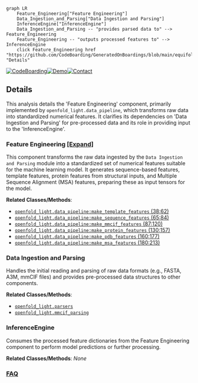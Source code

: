```mermaid
graph LR
    Feature_Engineering["Feature Engineering"]
    Data_Ingestion_and_Parsing["Data Ingestion and Parsing"]
    InferenceEngine["InferenceEngine"]
    Data_Ingestion_and_Parsing -- "provides parsed data to" --> Feature_Engineering
    Feature_Engineering -- "outputs processed features to" --> InferenceEngine
    click Feature_Engineering href "https://github.com/CodeBoarding/GeneratedOnBoardings/blob/main/equifold/Feature_Engineering.md" "Details"
```

[![CodeBoarding](https://img.shields.io/badge/Generated%20by-CodeBoarding-9cf?style=flat-square)](https://github.com/CodeBoarding/CodeBoarding)[![Demo](https://img.shields.io/badge/Try%20our-Demo-blue?style=flat-square)](https://www.codeboarding.org/demo)[![Contact](https://img.shields.io/badge/Contact%20us%20-%20contact@codeboarding.org-lightgrey?style=flat-square)](mailto:contact@codeboarding.org)

## Details

This analysis details the 'Feature Engineering' component, primarily implemented by `openfold_light.data_pipeline`, which transforms raw data into standardized numerical features. It clarifies its dependencies on 'Data Ingestion and Parsing' for pre-processed data and its role in providing input to the 'InferenceEngine'.

### Feature Engineering [[Expand]](./Feature_Engineering.md)
This component transforms the raw data ingested by the `Data Ingestion and Parsing` module into a standardized set of numerical features suitable for the machine learning model. It generates sequence-based features, template features, protein features from structural inputs, and Multiple Sequence Alignment (MSA) features, preparing these as input tensors for the model.


**Related Classes/Methods**:

- <a href="https://github.com/genentech/equifold/blob/main/openfold_light/data_pipeline.py#L38-L62" target="_blank" rel="noopener noreferrer">`openfold_light.data_pipeline:make_template_features` (38:62)</a>
- <a href="https://github.com/genentech/equifold/blob/main/openfold_light/data_pipeline.py#L65-L84" target="_blank" rel="noopener noreferrer">`openfold_light.data_pipeline:make_sequence_features` (65:84)</a>
- <a href="https://github.com/genentech/equifold/blob/main/openfold_light/data_pipeline.py#L87-L120" target="_blank" rel="noopener noreferrer">`openfold_light.data_pipeline:make_mmcif_features` (87:120)</a>
- <a href="https://github.com/genentech/equifold/blob/main/openfold_light/data_pipeline.py#L130-L157" target="_blank" rel="noopener noreferrer">`openfold_light.data_pipeline:make_protein_features` (130:157)</a>
- <a href="https://github.com/genentech/equifold/blob/main/openfold_light/data_pipeline.py#L160-L177" target="_blank" rel="noopener noreferrer">`openfold_light.data_pipeline:make_pdb_features` (160:177)</a>
- <a href="https://github.com/genentech/equifold/blob/main/openfold_light/data_pipeline.py#L180-L213" target="_blank" rel="noopener noreferrer">`openfold_light.data_pipeline:make_msa_features` (180:213)</a>


### Data Ingestion and Parsing
Handles the initial reading and parsing of raw data formats (e.g., FASTA, A3M, mmCIF files) and provides pre-processed data structures to other components.


**Related Classes/Methods**:

- <a href="https://github.com/genentech/equifold/blob/main/openfold_light/parsers.py" target="_blank" rel="noopener noreferrer">`openfold_light.parsers`</a>
- <a href="https://github.com/genentech/equifold/blob/main/openfold_light/mmcif_parsing.py" target="_blank" rel="noopener noreferrer">`openfold_light.mmcif_parsing`</a>


### InferenceEngine
Consumes the processed feature dictionaries from the Feature Engineering component to perform model predictions or further processing.


**Related Classes/Methods**: _None_



### [FAQ](https://github.com/CodeBoarding/GeneratedOnBoardings/tree/main?tab=readme-ov-file#faq)